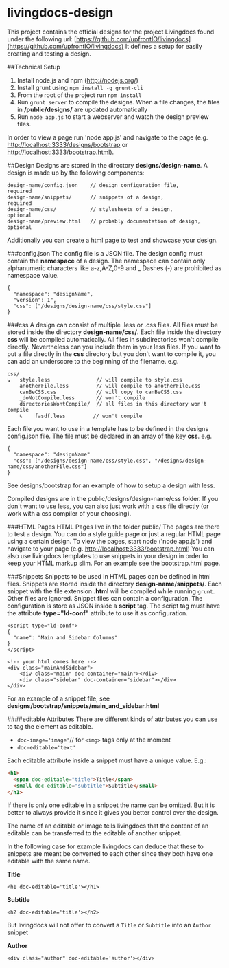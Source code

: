 livingdocs-design
=================

This project contains the official designs for the project Livingdocs found under the following url: [https://github.com/upfrontIO/livingdocs](https://github.com/upfrontIO/livingdocs)
It defines a setup for easily creating and testing a design.

##Technical Setup

  1. Install node.js and npm (http://nodejs.org/)
  2. Install grunt using `npm install -g grunt-cli`
  3. From the root of the project run `npm install`
  4. Run `grunt server` to compile the designs. When a file changes, the files in **/public/designs/** are updated automatically
  5. Run `node app.js` to start a webserver and watch the design preview files.




In order to view a page run 'node app.js' and navigate to the page
(e.g. [http://localhost:3333/designs/bootstrap](http://localhost:3333/designs/bootstrap)
or
[http://localhost:3333/bootstrap.html](http://localhost:3333/bootstrap.html)).


##Design
Designs are stored in the directory **designs/design-name**.
A design is made up by the following components:

    design-name/config.json    // design configuration file,        required
    design-name/snippets/      // snippets of a design,             required
    design-name/css/           // stylesheets of a design,          optional
    design-name/preview.html   // probably documentation of design, optional



Additionally you can create a html page to test and showcase your design.


###config.json
The config file is a JSON file.
The design config must contain the **namespace** of a design.
The namespace can contain only alphanumeric characters like a-z,A-Z,0-9 and _
Dashes (-) are prohibited as namespace value.

    {
      "namespace": "designName",
      "version": 1",
      "css": ["/designs/design-name/css/style.css"]
    }


###css
A design can consist of multiple .less or .css files. All files must be stored inside the directory **design-name/css/**.
Each file inside the directory **css** will be compiled automatically.
All files in subdirectories won't compile directly. Nevertheless can you include them in your less files.
If you want to put a file directly in the **css** directory but you don't want to compile it,
you can add an underscore to the beginning of the filename.
e.g.

    css/
    ↳   style.less               // will compile to style.css
        anotherFile.less         // will compile to anotherFile.css
        canBeCSS.css             // will copy to canBeCSS.css
        _doNotCompile.less       // won't compile
        directoriesWontCompile/  // all files in this directory won't compile
        ↳    fasdf.less         // won't compile


Each file you want to use in a template has to be defined in the designs config.json file.
The file must be declared in an array of the key **css**.
e.g.

    {
      "namespace": "designName"
      "css": ["/designs/design-name/css/style.css", "/designs/design-name/css/anotherFile.css"]
    }


See designs/bootstrap for an example of how to setup a design with less.

Compiled designs are in the public/designs/design-name/css folder. If you don't want to use less, you can also just work with a css file directly (or work with a css compiler of your choosing).

###HTML Pages
HTML Pages live in the folder public/
The pages are there to test a design. You can do a style guide page or just a regular HTML page using a certain design.
To view the pages, start node ('node app.js') and navigate to your page (e.g. [http://localhost:3333/bootstrap.html](http://localhost:3333/bootstrap.html))
You can also use livingdocs templates to use snippets in your design in order to keep your HTML markup slim. For an example see the bootstrap.html page.

###Snippets
Snippets to be used in HTML pages can be defined in html files.
Snippets are stored inside the directory **design-name/snippets/**.
Each snippet with the file extension **.html** will be compiled while running `grunt`. Other files are ignored.
Snippet files can contain a configuration.  The configuration is store as JSON inside a **script** tag.
The script tag must have the attribute **type="ld-conf"** attribute to use it as configuration.

    <script type="ld-conf">
    {
      "name": "Main and Sidebar Columns"
    }
    </script>

    <!-- your html comes here -->
    <div class="mainAndSidebar">
        <div class="main" doc-container="main"></div>
        <div class="sidebar" doc-container="sidebar"></div>
    </div>

For an example of a snippet file, see **designs/bootstrap/snippets/main_and_sidebar.html**

####editable Attributes
There are different kinds of attributes you can use to tag the element as editable.

- `doc-image='image'`// for `<img>` tags only at the moment
- `doc-editable='text'`

Each editable attribute inside a snippet must have a unique value. E.g.:
```html
<h1>
  <span doc-editable="title">Title</span>
  <small doc-editable="subtitle">Subtitle</small>
</h1>
```

If there is only one editable in a snippet the name can be omitted.
But it is better to always provide it since it gives you better control over the design.

The name of an editable or image tells livingdocs that the content of an editable can
be transferred to the editable of another snippet.

In the following case for example livingdocs can deduce that these to snippets
are meant be converted to each other since they both have one editable with the same name.

**Title**
```
<h1 doc-editable='title'></h1>
```

**Subtitle**
```
<h2 doc-editable='title'></h2>
```

But livingdocs will not offer to convert a `Title` or `Subtitle` into an `Author` snippet

**Author**
```
<div class="author" doc-editable='author'></div>
```






